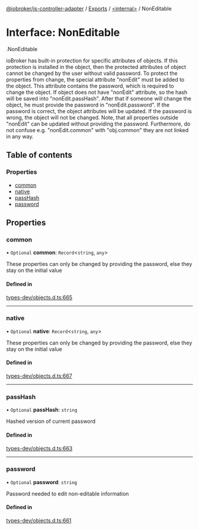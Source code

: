 [@iobroker/js-controller-adapter](../README.md) / [Exports](../modules.md) / [<internal\>](../modules/internal_.md) / NonEditable

# Interface: NonEditable

[<internal>](../modules/internal_.md).NonEditable

ioBroker has built-in protection for specific attributes of objects. If this protection is installed in the object, then the protected attributes of object cannot be changed by the user without valid password.
To protect the properties from change, the special attribute "nonEdit" must be added to the object. This attribute contains the password, which is required to change the object.
If object does not have "nonEdit" attribute, so the hash will be saved into "nonEdit.passHash". After that if someone will change the object, he must provide the password in "nonEdit.password".
If the password is correct, the object attributes will be updated. If the password is wrong, the object will not be changed.
Note, that all properties outside "nonEdit" can be updated without providing the password. Furthermore, do not confuse e.g. "nonEdit.common" with "obj.common" they are not linked in any way.

## Table of contents

### Properties

- [common](internal_.NonEditable.md#common)
- [native](internal_.NonEditable.md#native)
- [passHash](internal_.NonEditable.md#passhash)
- [password](internal_.NonEditable.md#password)

## Properties

### common

• `Optional` **common**: `Record`<`string`, `any`\>

These properties can only be changed by providing the password, else they stay on the initial value

#### Defined in

[types-dev/objects.d.ts:665](https://github.com/ioBroker/ioBroker.js-controller/blob/2682873d/packages/types-dev/objects.d.ts#L665)

___

### native

• `Optional` **native**: `Record`<`string`, `any`\>

These properties can only be changed by providing the password, else they stay on the initial value

#### Defined in

[types-dev/objects.d.ts:667](https://github.com/ioBroker/ioBroker.js-controller/blob/2682873d/packages/types-dev/objects.d.ts#L667)

___

### passHash

• `Optional` **passHash**: `string`

Hashed version of current password

#### Defined in

[types-dev/objects.d.ts:663](https://github.com/ioBroker/ioBroker.js-controller/blob/2682873d/packages/types-dev/objects.d.ts#L663)

___

### password

• `Optional` **password**: `string`

Password needed to edit non-editable information

#### Defined in

[types-dev/objects.d.ts:661](https://github.com/ioBroker/ioBroker.js-controller/blob/2682873d/packages/types-dev/objects.d.ts#L661)
